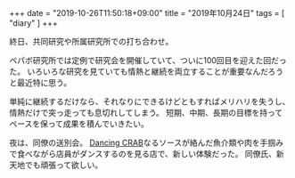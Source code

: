 +++
date = "2019-10-26T11:50:18+09:00"
title = "2019年10月24日"
tags = [ "diary" ]
+++

終日、共同研究や所属研究所での打ち合わせ。

ペパボ研究所では定例で研究会を開催していて、ついに100回目を迎えた回だった。
いろいろな研究を見ていても情熱と継続を両立することが重要なんだろうと最近特に思う。

単純に継続するだけなら、それなりにできるけどともすればメリハリを失うし、情熱だけで突っ走っても息切れしてしまう。
短期、中期、長期の目標を持ってペースを保って成果を積んでいきたい。

夜は、同僚の送別会。
[Dancing CRAB](https://www.dancingcrab.jp/)なるソースが絡んだ魚介類や肉を手掴みで食べながら店員がダンスするのを見る店で、新しい体験だった。
同僚氏、新天地でも頑張って欲しい。
